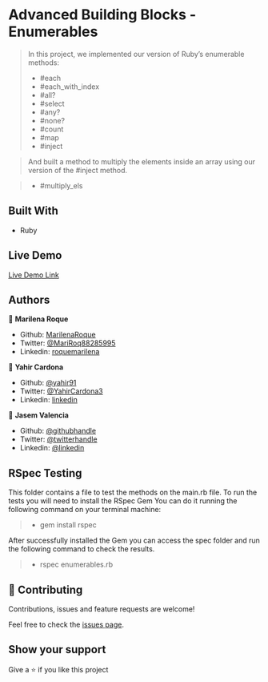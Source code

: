 # Advanced Building Blocks - Enumerables


> In this project, we implemented our version of Ruby’s enumerable methods:
>- #each
>- #each_with_index
>- #all?
>- #select
>- #any?
>- #none?
>- #count
>- #map
>- #inject

> And built a method to multiply the elements inside an array using our version of the #inject method.

>- #multiply_els


## Built With

- Ruby

## Live Demo

[Live Demo Link](https://repl.it/@MarilenaRoque/enumerablesmethods#main.rb)

## Authors

👤 **Marilena Roque**

- Github: [MarilenaRoque](https://github.com/MarilenaRoque)
- Twitter: [@MariRoq88285995](https://twitter.com/MariRoq88285995)
- Linkedin: [roquemarilena](https://www.linkedin.com/in/roquemarilena/)

👤 **Yahir Cardona**

- Github: [@yahir91](https://github.com/yahir91)
- Twitter: [@YahirCardona3](https://twitter.com/YahirCardona3)
- Linkedin: [linkedin](https://www.linkedin.com/in/osmar-yahir-cardona-reyes-54b40b1a7/)

👤 **Jasem Valencia**

- Github: [@githubhandle](https://github.com/JasemDuncan)
- Twitter: [@twitterhandle](https://twitter.com/JasemValencia)
- Linkedin: [@linkedin](www.linkedin.com/in/Jasem-Duncan-Valencia)

## RSpec Testing

This folder contains a file to test the methods on the main.rb file.
To run the tests you will need to install the RSpec Gem
You can do it running the following command on your terminal machine:

>- gem install rspec

After successfully installed the Gem you can access the spec folder and run the following command to check the results.

>- rspec enumerables.rb

## 🤝 Contributing

Contributions, issues and feature requests are welcome!

Feel free to check the [issues page](https://github.com/MarilenaRoque/bubble_sort/issues).

## Show your support

Give a ⭐️ if you like this project